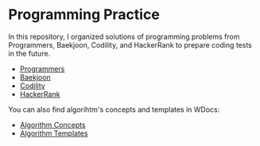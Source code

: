 Programming Practice
=====================

In this repository, I organized solutions of programming problems from Programmers, Baekjoon, Codility, and HackerRank to prepare coding tests in the future.

* [Programmers](programmers)
* [Baekjoon](baekjoon)
* [Codility](codility)
* [HackerRank](hackerrank)

You can also find algorihtm's concepts and templates in WDocs:

* [Algorithm Concepts](https://wooks.page/Algorithms-25ba7990472045999e218e09b1cf8ae1)
* [Algorithm Templates](https://wooks.page/Algorithm-Templates-61fcec16fec5474d890bc934e13ce25c)
